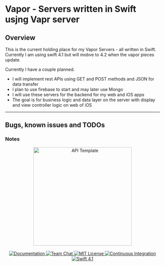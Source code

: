 # Vapor - Servers written in Swift usjng Vapr server

## Overview

This is the current holding place for my Vapor Servers - all written in Swift.  Currently I am using swift 4.1 but will mobve to 4.2 when the vapor pieces update.

Currently I have a couple planned.

* I will implement rest APIs using GET and POST methods and JSON for data transfer
* I plan to use firebase to start and may later use Mongo
* I will use these servers for the backend for my web and iOS apps
* The goal is for business logic and data layer on the server with display and view controller logic on web of iOS

- - -

## Bugs, known issues and TODOs

### Notes

<p align="center">
    <img src="https://user-images.githubusercontent.com/1342803/36623515-7293b4ec-18d3-11e8-85ab-4e2f8fb38fbd.png" width="320" alt="API Template">
    <br>
    <br>
    <a href="http://docs.vapor.codes/3.0/">
        <img src="http://img.shields.io/badge/read_the-docs-2196f3.svg" alt="Documentation">
    </a>
    <a href="https://discord.gg/vapor">
        <img src="https://img.shields.io/discord/431917998102675485.svg" alt="Team Chat">
    </a>
    <a href="LICENSE">
        <img src="http://img.shields.io/badge/license-MIT-brightgreen.svg" alt="MIT License">
    </a>
    <a href="https://circleci.com/gh/vapor/api-template">
        <img src="https://circleci.com/gh/vapor/api-template.svg?style=shield" alt="Continuous Integration">
    </a>
    <a href="https://swift.org">
        <img src="http://img.shields.io/badge/swift-4.1-brightgreen.svg" alt="Swift 4.1">
    </a>
</p>
